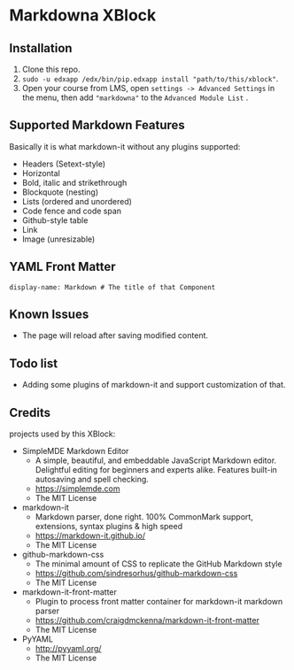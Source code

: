 # Markdowna XBlock

## Installation

1. Clone this repo.
2. `sudo -u edxapp /edx/bin/pip.edxapp install "path/to/this/xblock"`.
3. Open your course from LMS, open `settings -> Advanced Settings` in the menu, then  add `"markdowna"` to the `Advanced Module List` .



## Supported Markdown Features

Basically it is what markdown-it without any plugins supported:

* Headers (Setext-style)
* Horizontal
* Bold, italic and strikethrough
* Blockquote (nesting)
* Lists (ordered and unordered)
* Code fence and code span
* Github-style table
* Link
* Image (unresizable)



## YAML Front Matter

```
display-name: Markdown # The title of that Component
```



## Known Issues

* The page will reload after saving modified content.



## Todo list

* Adding some plugins of markdown-it and support customization of that.



## Credits

projects used by this XBlock:

* SimpleMDE Markdown Editor
  * A simple, beautiful, and embeddable JavaScript Markdown editor. Delightful editing for beginners and experts alike. Features built-in autosaving and spell checking.
  * <https://simplemde.com>
  * The MIT License
* markdown-it
  * Markdown parser, done right. 100% CommonMark support, extensions, syntax plugins & high speed
  *  <https://markdown-it.github.io/>
  * The MIT License
* github-markdown-css
  * The minimal amount of CSS to replicate the GitHub Markdown style
  * <https://github.com/sindresorhus/github-markdown-css>
  * The MIT License
* markdown-it-front-matter
  * Plugin to process front matter container for markdown-it markdown parser
  * <https://github.com/craigdmckenna/markdown-it-front-matter>
  * The MIT License
* PyYAML
  * <http://pyyaml.org/>
  * The MIT License